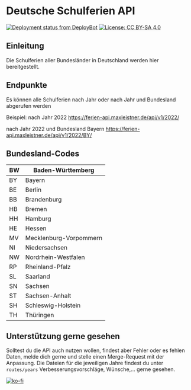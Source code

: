 # Deutsche Schulferien API

[![Deployment status from DeployBot](https://maxleistner.deploybot.com/badge/77558060233260/207735.svg)](https://deploybot.com)
[![License: CC BY-SA 4.0](https://licensebuttons.net/l/by-sa/4.0/80x15.png)](https://creativecommons.org/licenses/by-sa/4.0/)

## Einleitung

Die Schulferien aller Bundesländer in Deutschland werden hier bereitgestellt.

## Endpunkte

Es können alle Schulferien nach Jahr oder nach Jahr und Bundesland abgerufen werden

Beispiel:
nach Jahr 2022
https://ferien-api.maxleistner.de/api/v1/2022/

nach Jahr 2022 und Bundesland Bayern
https://ferien-api.maxleistner.de/api/v1/2022/BY/

## Bundesland-Codes

| BW  | Baden-Württemberg      |
| --- | ---------------------- |
| BY  | Bayern                 |
| BE  | Berlin                 |
| BB  | Brandenburg            |
| HB  | Bremen                 |
| HH  | Hamburg                |
| HE  | Hessen                 |
| MV  | Mecklenburg-Vorpommern |
| NI  | Niedersachsen          |
| NW  | Nordrhein-Westfalen    |
| RP  | Rheinland-Pfalz        |
| SL  | Saarland               |
| SN  | Sachsen                |
| ST  | Sachsen-Anhalt         |
| SH  | Schleswig-Holstein     |
| TH  | Thüringen              |

## Unterstützung gerne gesehen

Solltest du die API auch nutzen wollen, findest aber Fehler oder es fehlen Daten, melde dich gerne und stelle einen Merge-Request mit der Anpassung. Die Dateien für die jeweiligen Jahre findest du unter `routes/years`
Verbesserungsvorschläge, Wünsche,... gerne gesehen.

[![ko-fi](https://ko-fi.com/img/githubbutton_sm.svg)](https://ko-fi.com/V7V8GDFQJ)
